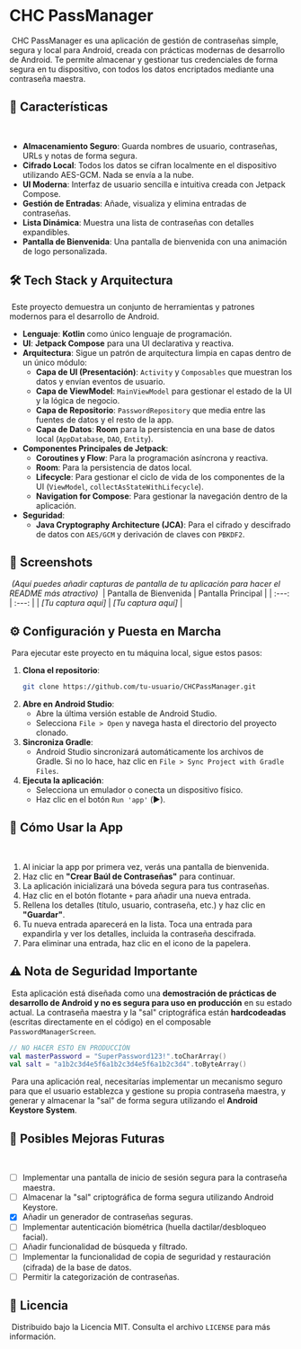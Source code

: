 # CHC PassManager
​
 CHC PassManager es una aplicación de gestión de contraseñas simple, segura y local para Android, creada con prácticas modernas de desarrollo de Android. Te permite almacenar y gestionar tus credenciales de forma segura en tu dispositivo, con todos los datos encriptados mediante una contraseña maestra.
​
 ## 🚀 Características
​
 - **Almacenamiento Seguro**: Guarda nombres de usuario, contraseñas, URLs y notas de forma segura.
 - **Cifrado Local**: Todos los datos se cifran localmente en el dispositivo utilizando AES-GCM. Nada se envía a la nube.
 - **UI Moderna**: Interfaz de usuario sencilla e intuitiva creada con Jetpack Compose.
 - **Gestión de Entradas**: Añade, visualiza y elimina entradas de contraseñas.
 - **Lista Dinámica**: Muestra una lista de contraseñas con detalles expandibles.
 - **Pantalla de Bienvenida**: Una pantalla de bienvenida con una animación de logo personalizada.
​
 ## 🛠️ Tech Stack y Arquitectura
​
 Este proyecto demuestra un conjunto de herramientas y patrones modernos para el desarrollo de Android.
​
 - **Lenguaje**: **Kotlin** como único lenguaje de programación.
 - **UI**: **Jetpack Compose** para una UI declarativa y reactiva.
 - **Arquitectura**: Sigue un patrón de arquitectura limpia en capas dentro de un único módulo:
   - **Capa de UI (Presentación)**: `Activity` y `Composables` que muestran los datos y envían eventos de usuario.
   - **Capa de ViewModel**: `MainViewModel` para gestionar el estado de la UI y la lógica de negocio.
   - **Capa de Repositorio**: `PasswordRepository` que media entre las fuentes de datos y el resto de la app.
   - **Capa de Datos**: **Room** para la persistencia en una base de datos local (`AppDatabase`, `DAO`, `Entity`).
 - **Componentes Principales de Jetpack**:
   - **Coroutines y Flow**: Para la programación asíncrona y reactiva.
   - **Room**: Para la persistencia de datos local.
   - **Lifecycle**: Para gestionar el ciclo de vida de los componentes de la UI (`ViewModel`, `collectAsStateWithLifecycle`).
   - **Navigation for Compose**: Para gestionar la navegación dentro de la aplicación.
 - **Seguridad**:
   - **Java Cryptography Architecture (JCA)**: Para el cifrado y descifrado de datos con `AES/GCM` y derivación de claves con `PBKDF2`.
​
 ## 📸 Screenshots
​
 *(Aquí puedes añadir capturas de pantalla de tu aplicación para hacer el README más atractivo)*
​
 | Pantalla de Bienvenida | Pantalla Principal |
 | :---: | :---: |
 | *[Tu captura aquí]* | *[Tu captura aquí]* |
​
 ## ⚙️ Configuración y Puesta en Marcha
​
 Para ejecutar este proyecto en tu máquina local, sigue estos pasos:
​
 1. **Clona el repositorio**:
    ```bash
    git clone https://github.com/tu-usuario/CHCPassManager.git
    ```
 2. **Abre en Android Studio**:
    - Abre la última versión estable de Android Studio.
    - Selecciona `File > Open` y navega hasta el directorio del proyecto clonado.
​
 3. **Sincroniza Gradle**:
    - Android Studio sincronizará automáticamente los archivos de Gradle. Si no lo hace, haz clic en `File > Sync Project with Gradle Files`.
​
 4. **Ejecuta la aplicación**:
    - Selecciona un emulador o conecta un dispositivo físico.
    - Haz clic en el botón `Run 'app'` (▶️).
​
 ## 📖 Cómo Usar la App
​
 1.  Al iniciar la app por primera vez, verás una pantalla de bienvenida.
 2.  Haz clic en **"Crear Baúl de Contraseñas"** para continuar.
 3.  La aplicación inicializará una bóveda segura para tus contraseñas.
 4.  Haz clic en el botón flotante `+` para añadir una nueva entrada.
 5.  Rellena los detalles (título, usuario, contraseña, etc.) y haz clic en **"Guardar"**.
 6.  Tu nueva entrada aparecerá en la lista. Toca una entrada para expandirla y ver los detalles, incluida la contraseña descifrada.
 7.  Para eliminar una entrada, haz clic en el icono de la papelera.
​
 ## ⚠️ Nota de Seguridad Importante
​
 Esta aplicación está diseñada como una **demostración de prácticas de desarrollo de Android y no es segura para uso en producción** en su estado actual. La contraseña maestra y la "sal" criptográfica están **hardcodeadas** (escritas directamente en el código) en el composable `PasswordManagerScreen`.
​
 ```kotlin
 // NO HACER ESTO EN PRODUCCIÓN
 val masterPassword = "SuperPassword123!".toCharArray()
 val salt = "a1b2c3d4e5f6a1b2c3d4e5f6a1b2c3d4".toByteArray()
 ```
​
 Para una aplicación real, necesitarías implementar un mecanismo seguro para que el usuario establezca y gestione su propia contraseña maestra, y generar y almacenar la "sal" de forma segura utilizando el **Android Keystore System**.
​
 ## 🔮 Posibles Mejoras Futuras
​
 - [ ] Implementar una pantalla de inicio de sesión segura para la contraseña maestra.
 - [ ] Almacenar la "sal" criptográfica de forma segura utilizando Android Keystore.
 - [X] Añadir un generador de contraseñas seguras.
 - [ ] Implementar autenticación biométrica (huella dactilar/desbloqueo facial).
 - [ ] Añadir funcionalidad de búsqueda y filtrado.
 - [ ] Implementar la funcionalidad de copia de seguridad y restauración (cifrada) de la base de datos.
 - [ ] Permitir la categorización de contraseñas.
​
 ## 📄 Licencia
​
 Distribuido bajo la Licencia MIT. Consulta el archivo `LICENSE` para más información.
